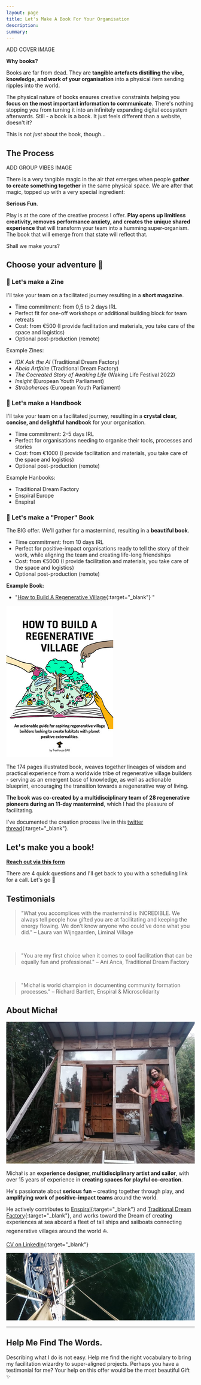 ```yaml
---
layout: page
title: Let's Make A Book For Your Organisation
description: 
summary: 
---
```


ADD COVER IMAGE

**Why books?**

Books are far from dead. They are **tangible artefacts distilling the vibe, knowledge, and work of your organisation** into a physical item sending ripples into the world.

The physical nature of books ensures creative constraints helping you **focus on the most important information to communicate**. There's nothing stopping you from turning it into an infinitely expanding digital ecosystem afterwards. Still - a book is a book. It just feels different than a website, doesn't it?

This is not *just* about the book, though...

## The Process

ADD GROUP VIBES IMAGE

There is a very tangible magic in the air that emerges when people **gather to create something together** in the same physical space. We are after that magic, topped up with a very special ingredient:

**Serious Fun**.

Play is at the core of the creative process I offer. **Play opens up limitless creativity, removes performance anxiety, and creates the unique shared experience** that will transform your team into a humming super-organism. The book that will emerge from that state will reflect that.

Shall we make yours?

## Choose your adventure 🧭

### 📒 Let's make a Zine 
I'll take your team on a facilitated journey resulting in a **short magazine**.
<br>
- Time commitment: from 0,5 to 2 days IRL
- Perfect fit for one-off workshops or additional building block for team retreats
- Cost: from €500 (I provide facilitation and materials, you take care of the space and logistics)
- Optional post-production (remote)

Example Zines:
- *IDK Ask the AI* (Traditional Dream Factory)
- *Abela Artfaire* (Traditional Dream Factory)
- *The Cocreated Story of Awaking Life* (Waking Life Festival 2022)
- *Insight* (European Youth Parliament)
- *Stroboheroes* (European Youth Parliament)

<p></p>

### 📕 Let's make a Handbook
I'll take your team on a facilitated journey, resulting in a **crystal clear, concise, and delightful handbook** for your organisation. 
<br>
- Time commitment: 2-5 days IRL
- Perfect for organisations needing to organise their tools, processes and stories
- Cost: from €1000 (I provide facilitation and materials, you take care of the space and logistics)
- Optional post-production (remote)

Example Hanbooks:
- Traditional Dream Factory
- Enspiral Europe
- Enspiral

<p></p>

### 📖 Let's make a "Proper" Book
The BIG offer. We'll gather for a mastermind, resulting in a **beautiful book**.
<br>
- Time commitment: from 10 days IRL
- Perfect for positive-impact organisations ready to tell the story of their work, while aligning the team and creating life-long friendships
- Cost: from €5000 (I provide facilitation and materials, you take care of the space and logistics)
- Optional post-production (remote)

**Example Book:**
-  "[How to Build A Regenerative Village](https://treehousedao.earth){:target="_blank"} "

![Cover of the book](/assets/regen-village-cover.jpg)

The 174 pages illustrated book, weaves together lineages of wisdom and practical experience from a worldwide tribe of regenerative village builders - serving as an emergent base of knowledge, as well as actionable blueprint, encouraging the transition towards a regenerative way of living.
  
**The book was co-created by a multidisciplinary team of 28 regenerative pioneers during an 11-day mastermind**, which I had the pleasure of facilitating.

I've documented the creation process live in this [twitter thread](https://twitter.com/michalkorzonek/status/1565240255564980225){:target="_blank"}.

<p></p>

## Let's make you a book!

**[Reach out via this form](https://airtable.com/shrGEYDIRVw882ipn)** 

There are 4 quick questions and I'll get back to you with a scheduling link for a call. Let's go 🚀

<p></p>

## Testimonials

>"What you accomplices with the mastermind is INCREDIBLE. We always tell people how gifted you are at facilitating and keeping the energy flowing. We don’t know anyone who could’ve done what you did."
>– Laura van Wijngaarden, Liminal Village

<br>

> "You are my first choice when it comes to cool facilitation that can be equally fun and professional."
> – Ani Anca, Traditional Dream Factory

<br>

> "Michał is world champion in documenting community formation processes."
> – Richard Bartlett, Enspiral & Microsolidarity

## About Michał

![Funky profile pic](/assets/michal-cabin-vibes-profile.jpeg)

Michał is an **experience designer, multidisciplinary artist and sailor**, with over 15 years of experience in **creating spaces for playful co-creation**.

He's passionate about **serious fun** – creating together through play, and **amplifying work of positive-impact teams** around the world.

He actively contributes to [Enspiral](https://enspiral.com){:target="_blank"} and [Traditional Dream Factory](https://traditionaldreamfactory.com){:target="_blank"}, and works toward the Dream of creating experiences at sea aboard a fleet of tall ships and sailboats connecting regenerative villages around the world ⛵️.

[CV on LinkedIn](https://www.linkedin.com/in/michalkorzonek/){:target="_blank"}

![another funky pic, just for the vibes](/assets/michal-mast.jpg)
<p></p>

---
## Help Me Find The Words.

Describing what I do is not easy. Help me find the right vocabulary to bring my facilitation wizardry to super-aligned projects. Perhaps you have a testimonial for me? Your help on this offer would be the most beautiful Gift ✨